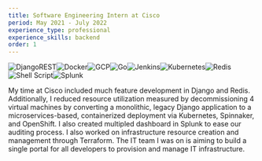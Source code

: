 ```yaml
---
title: Software Engineering Intern at Cisco
period: May 2021 - July 2022
experience_type: professional
experience_skills: backend
order: 1
---
```


![DjangoREST](https://img.shields.io/badge/DJANGO-REST-ff1709?style=for-the-badge&logo=django&logoColor=white&color=ff1709&labelColor=gray)![Docker](https://img.shields.io/badge/docker-%230db7ed.svg?style=for-the-badge&logo=docker&logoColor=white)![GCP](https://img.shields.io/badge/GoogleCloud-%234285F4.svg?style=for-the-badge&logo=google-cloud&logoColor=white)![Go](https://img.shields.io/badge/go-%2300ADD8.svg?style=for-the-badge&logo=go&logoColor=white)![Jenkins](https://img.shields.io/badge/jenkins-%232C5263.svg?style=for-the-badge&logo=jenkins&logoColor=white)![Kubernetes](https://img.shields.io/badge/kubernetes-%23326ce5.svg?style=for-the-badge&logo=kubernetes&logoColor=white)![Redis](https://img.shields.io/badge/redis-%23DD0031.svg?style=for-the-badge&logo=redis&logoColor=white)![Shell Script](https://img.shields.io/badge/shell_script-%23121011.svg?style=for-the-badge&logo=gnu-bash&logoColor=white)![Splunk](https://img.shields.io/badge/splunk-%23000000.svg?style=for-the-badge&logo=splunk&logoColor=white)

My time at Cisco included much feature development in Django and Redis. Additionally, I reduced resource utilization measured by decommissioning 4 virtual machines by converting a monolithic, legacy Django application to a microservices-based, containerized deployment via Kubernetes, Spinnaker, and OpenShift. I also created multipled dashboard in Splunk to ease our auditing process. I also worked on infrastructure resource creation and management through Terraform. The IT team I was on is aiming to build a single portal for all developers to provision and manage IT infrastructure.
